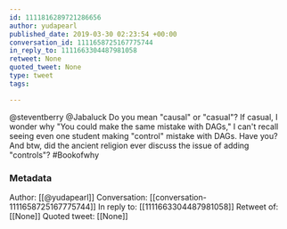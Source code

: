 ```yaml
---
id: 1111816289721286656
author: yudapearl
published_date: 2019-03-30 02:23:54 +00:00
conversation_id: 1111658725167775744
in_reply_to: 1111663304487981058
retweet: None
quoted_tweet: None
type: tweet
tags:

---
```


@steventberry @Jabaluck Do you mean "causal" or  "casual"? If casual, I wonder why "You could make the same mistake with DAGs," I can't recall seeing even one student making "control" mistake with DAGs. Have you? And btw, did the ancient religion ever discuss the issue of adding "controls"? #Bookofwhy

### Metadata

Author: [[@yudapearl]]
Conversation: [[conversation-1111658725167775744]]
In reply to: [[1111663304487981058]]
Retweet of: [[None]]
Quoted tweet: [[None]]
